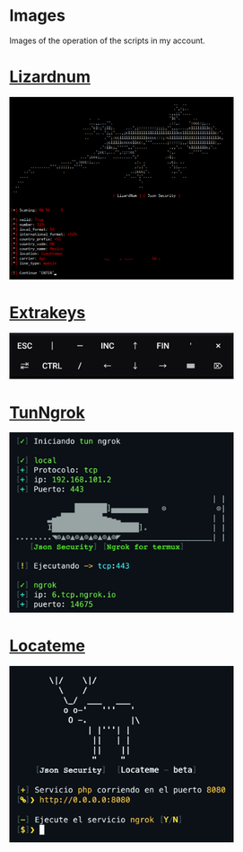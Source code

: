 # Images
Images of the operation of the scripts in my account.

# [Lizardnum](https://github.com/JsonSecurity/Lizardnum)
<img src="https://github.com/JsonSecurity/Images/blob/main/scripts/Lizardnum.png" width="400" />

# [Extrakeys](https://github.com/JsonSecurity/Extrakeys)
<img src="https://github.com/JsonSecurity/Images/blob/main/scripts/extrakeys.jpg" width="400" />

# [TunNgrok](https://github.com/JsonSecurity/tunNgrok)
<img src="https://github.com/JsonSecurity/Images/blob/main/scripts/tcp.jpg" width="400" />

# [Locateme](https://github.com/JsonSecurity/Locateme)
<img src="https://github.com/JsonSecurity/Images/blob/main/scripts/locateme.jpg" width="400" />
